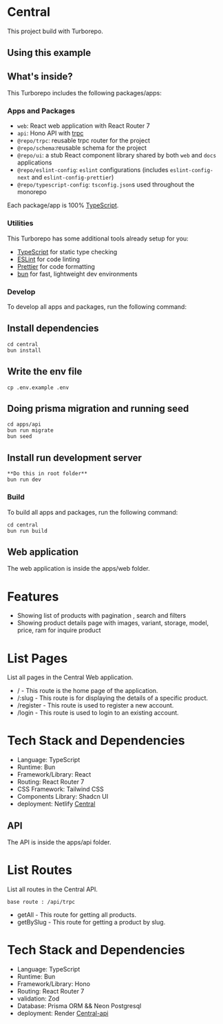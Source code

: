 # Central

This project build with Turborepo.

## Using this example

## What's inside?

This Turborepo includes the following packages/apps:

### Apps and Packages

- `web`: React web application with React Router 7
- `api`: Hono API with [trpc](https://trpc.io)
- `@repo/trpc`: reusable trpc router for the project
- `@repo/schema`:reusable schema for the project
- `@repo/ui`: a stub React component library shared by both `web` and `docs` applications
- `@repo/eslint-config`: `eslint` configurations (includes `eslint-config-next` and `eslint-config-prettier`)
- `@repo/typescript-config`: `tsconfig.json`s used throughout the monorepo

Each package/app is 100% [TypeScript](https://www.typescriptlang.org/).

### Utilities

This Turborepo has some additional tools already setup for you:

- [TypeScript](https://www.typescriptlang.org/) for static type checking
- [ESLint](https://eslint.org/) for code linting
- [Prettier](https://prettier.io) for code formatting
- [bun](https://bun.sh/) for fast, lightweight dev environments

### Develop

To develop all apps and packages, run the following command:

## Install dependencies

```
cd central
bun install
```

## Write the env file

```
cp .env.example .env
```

## Doing prisma migration and running seed

```
cd apps/api
bun run migrate
bun seed
```

## Install run development server

```
**Do this in root folder**
bun run dev
```

### Build

To build all apps and packages, run the following command:

```
cd central
bun run build
```

## Web application

The web application is inside the apps/web folder.

# Features

- Showing list of products with pagination , search and filters
- Showing product details page with images, variant, storage, model, price, ram for inquire product

# List Pages

List all pages in the Central Web application.

- / - This route is the home page of the application.
- /:slug - This route is for displaying the details of a specific product.
- /register - This route is used to register a new account.
- /login - This route is used to login to an existing account.

# Tech Stack and Dependencies

- Language: TypeScript
- Runtime: Bun
- Framework/Library: React
- Routing: React Router 7
- CSS Framework: Tailwind CSS
- Components Library: Shadcn UI
- deployment: Netlify [Central](https://central.endabelyu.com)

## API

The API is inside the apps/api folder.

# List Routes

List all routes in the Central API.

```
base route : /api/trpc
```

- getAll - This route for getting all products.
- getBySlug - This route for getting a product by slug.

# Tech Stack and Dependencies

- Language: TypeScript
- Runtime: Bun
- Framework/Library: Hono
- Routing: React Router 7
- validation: Zod
- Database: Prisma ORM && Neon Postgresql
- deployment: Render [Central-api](https://api-central.endabelyu.com)

